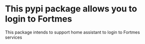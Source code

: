 # This pypi package allows you to login to Fortmes

This package intends to support home assistant to login to Fortmes services
